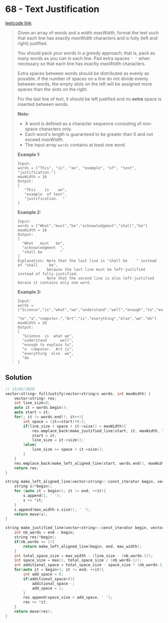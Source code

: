 # 68 - Text Justification

[leetcode link](https://leetcode.com/problems/text-justification/)

> Given an array of words and a width *maxWidth*, format the text such that each line has exactly *maxWidth* characters and is fully (left and right) justified.
>
> You should pack your words in a greedy approach; that is, pack as many words as you can in each line. Pad extra spaces `' '` when necessary so that each line has exactly *maxWidth* characters.
>
> Extra spaces between words should be distributed as evenly as  possible. If the number of spaces on a line do not divide evenly between words, the empty slots on the left will be assigned more spaces than  the slots on the right.
>
> For the last line of text, it should be left justified and no **extra** space is inserted between words.
>
> **Note:**
>
> - A word is defined as a character sequence consisting of non-space characters only.
> - Each word's length is guaranteed to be greater than 0 and not exceed *maxWidth*.
> - The input array `words` contains at least one word.
>
> **Example 1:**
>
> ```
> Input:
> words = ["This", "is", "an", "example", "of", "text", "justification."]
> maxWidth = 16
> Output:
> [
>    "This    is    an",
>    "example  of text",
>    "justification.  "
> ]
> ```
>
> **Example 2:**
>
> ```
> Input:
> words = ["What","must","be","acknowledgment","shall","be"]
> maxWidth = 16
> Output:
> [
>   "What   must   be",
>   "acknowledgment  ",
>   "shall be        "
> ]
> Explanation: Note that the last line is "shall be    " instead of "shall     be",
>              because the last line must be left-justified instead of fully-justified.
>              Note that the second line is also left-justified becase it contains only one word.
> ```
>
> **Example 3:**
>
> ```
> Input:
> words = ["Science","is","what","we","understand","well","enough","to","explain",
>          "to","a","computer.","Art","is","everything","else","we","do"]
> maxWidth = 20
> Output:
> [
>   "Science  is  what we",
>   "understand      well",
>   "enough to explain to",
>   "a  computer.  Art is",
>   "everything  else  we",
>   "do                  "
> ]
> ```

## Solution

```cpp
// 13/03/2020
vector<string> fullJustify(vector<string>& words, int maxWidth) {
    vector<string> res;
    int line_size=0;
    auto it = words.begin();
    auto start = it;
    for(; it != words.end(); it++){
        int space = (it==start)?0:1;
        if(line_size + space + it->size() > maxWidth){
            res.emplace_back(make_justified_line(start, it, maxWidth, line_size));
            start = it;
            line_size = it->size();
        }else{
            line_size += space + it->size();
        }
    }
    res.emplace_back(make_left_aligned_line(start, words.end(), maxWidth));
    return res;
}

string make_left_aligned_line(vector<string>::const_iterator begin, vector<string>::const_iterator end, int max_width){
    string s(*begin);
    for (auto it = begin+1; it != end; ++it){
        s.append(1, ' ');
        s += *it;
    }
    s.append(max_width-s.size(), ' ');
    return move(s);
}

string make_justified_line(vector<string>::const_iterator begin, vector<string>::const_iterator end, int max_width, int line_size){
    int nb_words = end - begin; 
    string res(*begin);
    if(nb_words == 1){
        return make_left_aligned_line(begin, end, max_width);
    }  
    int total_space_size = max_width - (line_size - (nb_words-1));
    int space_size = max(1, total_space_size / (nb_words-1));
    int additional_space = total_space_size - space_size * (nb_words-1);
    for(auto it = begin+1; it != end; ++it){
        int add_space = 0;
        if(additional_space>0){
            additional_space--;
            add_space = 1;
        }
        res.append(space_size + add_space, ' ');
        res += *it;
    }
    return move(res);    
}
```
